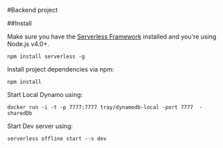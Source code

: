 #Backend project

##Install

Make sure you have the [Serverless Framework](http://www.serverless.com) installed and you're using Node.js v4.0+. 
```
npm install serverless -g
```

Install project dependencies via npm:
```
npm install
```

Start Local Dynamo using:
```
docker run -i -t -p 7777:7777 tray/dynamodb-local -port 7777  -sharedDb
```

Start Dev server using:
```
serverless offline start --s dev
```
